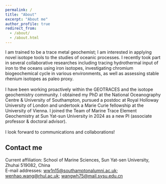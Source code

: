 ```yaml
---
permalink: /
title: "About"
excerpt: "About me"
author_profile: true
redirect_from: 
  - /about/
  - /about.html
---
```


I am trained to be a trace metal geochemist; I am interested in applying novel isotope tools to the studies of oceanic processes. I recently took part in several collaborative researches including tracing hydrothermal input of iron to the oceans using iron isotopes, investigating chromium biogeochemical cycle in various environments, as well as assessing stable rhenium isotopes as paleo proxy. 
<br>
<br>I have been working proactively within the GEOTRACES and the isotope geochemistry community. I obtained my PhD at the National Oceanography Centre & University of Southampton, pursued a postdoc at Royal Holloway University of London and undertook a Marie Curie fellowship at the University of Vienna. I joined the Team of Marine Trace Element Geochemistry at Sun Yat-sun University in 2024 as a new PI (associate professor & doctoral advisor).
<br>
<br>I look forward to communications and collaborations!

Contact me
------
Current affiliation: School of Marine Sciences, Sun Yat-sen University, Zhuhai 519082, China
<br>E-mail addresses: [ww1n15@southamptonalumni.ac.uk](mailto:ww1n15@southamptonalumni.ac.uk); [wenhao.wang@rhul.ac.uk](mailto:wenhao.wang@rhul.ac.uk); [wangwh75@mail.sysu.edu.cn](mailto:wangwh75@mail.sysu.edu.cn)
